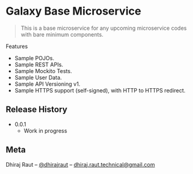 # Galaxy Base Microservice
> This is a base microservice for any upcoming microservice codes with bare minimum components.

Features
* Sample POJOs.
* Sample REST APIs.
* Sample Mockito Tests.
* Sample User Data.
* Sample API Versioning v1.
* Sample HTTPS support (self-signed), with HTTP to HTTPS redirect.

## Release History

* 0.0.1
    * Work in progress

## Meta

Dhiraj Raut – [@dhirajraut](https://github.com/dhirajraut) – dhiraj.raut.technical@gmail.com
